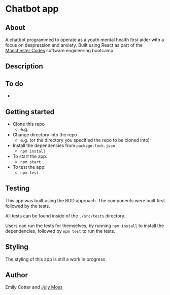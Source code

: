 # Chatbot app

## About

A chatbot programmed to operate as a youth mental health first aider with a focus on despression and anxiety. Built using React as part of the [Manchester Codes](https://www.manchestercodes.com) software engineering bootcamp. 

## Description

## To do

- 

## Getting started 

- Clone this repo
  * e.g. 
- Change directory into the repo
  * e.g.  (or the directory you specified the repo to be cloned into)
- Install the dependencies from `package-lock.json`
  * `npm install`
- To start the app:
  * `npm start`
- To test the app:
  * `npm test`

## Testing 

This app was built using the BDD approach. The components were built first followed by the tests. 

All tests can be found inside of the `./src/tests` directory.

Users can run the tests for themselves, by running `npm install` to install the dependencies, followed by `npm test` to run the tests.

## Styling
The styling of this app is still a work in progress

## Author
Emily Cotter and [July Moss](https://github.com/MCRcodes/student-roster/blob/master/October2021/july-moss.md)